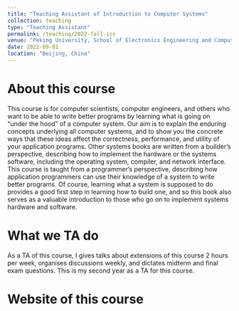 ```yaml
---
title: "Teaching Assistant of Introduction to Computer Systems"
collection: teaching
type: "Teaching Assistant"
permalink: /teaching/2022-fall-ics
venue: "Peking University, School of Electronics Engineering and Computer Science"
date: 2022-09-01
location: "Beijing, China"
---
```


About this course
======
This course is for computer scientists, computer engineers, and others who want to be able to write better programs by learning what is going on “under the hood” of a computer system. Our aim is to explain the enduring concepts underlying all computer systems, and to show you the concrete ways that these ideas affect the correctness, performance, and utility of your application programs. Other systems books are written from a builder’s perspective, describing how to implement the hardware or the systems software, including the operating system, compiler, and network interface. This course is taught from a programmer’s perspective, describing how application programmers can use their knowledge of a system to write better programs. Of course, learning what a system is supposed to do provides a good first step in learning how to build one, and so this book also serves as a valuable introduction to those who go on to implement systems hardware and software.

What we TA do
======
As a TA of this course, I gives talks about extensions of this course 2 hours per week, organises discussions weekly, and dictates midterm and final exam questions. This is my second year as a TA for this course.

Website of this course
======
<!-- [http://www.dean.pku.edu.cn/service/web/courseDetailEn.php?flag=1&zxjhbh=BZ2223104833040_25430](http://www.dean.pku.edu.cn/service/web/courseDetailEn.php?flag=1&zxjhbh=BZ2223104833040_25430) -->
<!-- Heading 1
======

Heading 2
======

Heading 3
====== -->
